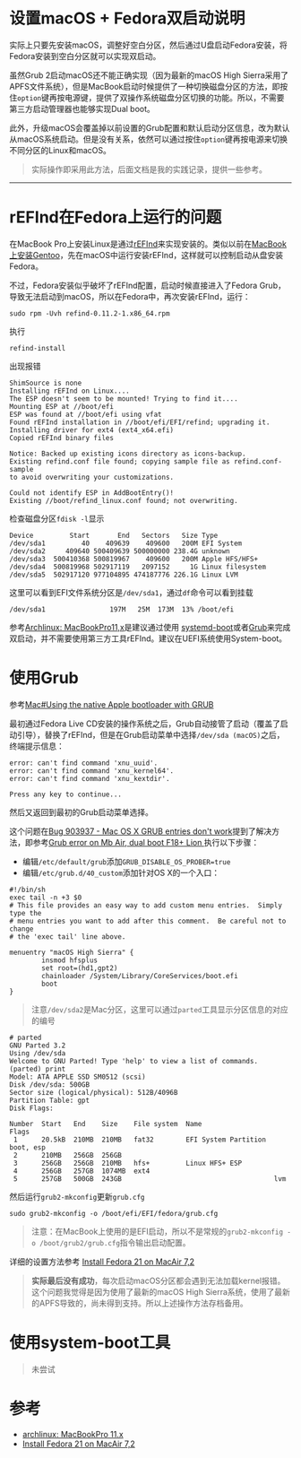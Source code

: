 # 设置macOS + Fedora双启动说明

实际上只要先安装macOS，调整好空白分区，然后通过U盘启动Fedora安装，将Fedora安装到空白分区就可以实现双启动。

虽然Grub 2启动macOS还不能正确实现（因为最新的macOS High Sierra采用了APFS文件系统），但是MacBook启动时候提供了一种切换磁盘分区的方法，即按住`option`键再按电源键，提供了双操作系统磁盘分区切换的功能。所以，不需要第三方启动管理器也能够实现Dual boot。

此外，升级macOS会覆盖掉以前设置的Grub配置和默认启动分区信息，改为默认从macOS系统启动。但是没有关系，依然可以通过按住`option`键再按电源来切换不同分区的Linux和macOS。

> 实际操作即采用此方法，后面文档是我的实践记录，提供一些参考。

----

# rEFInd在Fedora上运行的问题

在MacBook Pro上安装Linux是通过[rEFInd](http://www.rodsbooks.com/refind/installing.html)来实现安装的。类似以前在[MacBook上安装Gentoo](../../gentoo/install_gentoo_on_macbook)，先在macOS中运行安装rEFInd，这样就可以控制启动从盘安装Fedora。

不过，Fedora安装似乎破坏了rEFInd配置，启动时候直接进入了Fedora Grub，导致无法启动到macOS，所以在Fedora中，再次安装rEFInd，运行：

```
sudo rpm -Uvh refind-0.11.2-1.x86_64.rpm
```

执行

```
refind-install
```

出现报错

```
ShimSource is none
Installing rEFInd on Linux....
The ESP doesn't seem to be mounted! Trying to find it....
Mounting ESP at //boot/efi
ESP was found at //boot/efi using vfat
Found rEFInd installation in //boot/efi/EFI/refind; upgrading it.
Installing driver for ext4 (ext4_x64.efi)
Copied rEFInd binary files

Notice: Backed up existing icons directory as icons-backup.
Existing refind.conf file found; copying sample file as refind.conf-sample
to avoid overwriting your customizations.

Could not identify ESP in AddBootEntry()!
Existing //boot/refind_linux.conf found; not overwriting.
```

检查磁盘分区`fdisk -l`显示

```
Device         Start       End   Sectors   Size Type
/dev/sda1         40    409639    409600   200M EFI System
/dev/sda2     409640 500409639 500000000 238.4G unknown
/dev/sda3  500410368 500819967    409600   200M Apple HFS/HFS+
/dev/sda4  500819968 502917119   2097152     1G Linux filesystem
/dev/sda5  502917120 977104895 474187776 226.1G Linux LVM
```

这里可以看到EFI文件系统分区是`/dev/sda1`，通过`df`命令可以看到挂载

```
/dev/sda1                197M   25M  173M  13% /boot/efi
```

参考[Archlinux: MacBookPro11,x](https://wiki.archlinux.org/index.php/MacBookPro11,x)是建议通过使用 [systemd-boot](https://wiki.archlinux.org/index.php/Systemd-boot)或者[Grub](https://wiki.archlinux.org/index.php/GRUB)来完成双启动，并不需要使用第三方工具rEFInd。建议在UEFI系统使用System-boot。

# 使用Grub

参考[Mac#Using the native Apple bootloader with GRUB](https://wiki.archlinux.org/index.php/Mac#Using_the_native_Apple_bootloader_with_GRUB)

最初通过Fedora Live CD安装的操作系统之后，Grub自动接管了启动（覆盖了启动引导），替换了rEFInd，但是在Grub启动菜单中选择`/dev/sda (macOS)`之后，终端提示信息：

```
error: can't find command 'xnu_uuid'.
error: can't find command 'xnu_kernel64'.
error: can't find command 'xnu_kextdir'.

Press any key to continue...
```

然后又返回到最初的Grub启动菜单选择。

这个问题在[Bug 903937 - Mac OS X GRUB entries don't work](https://bugzilla.redhat.com/show_bug.cgi?id=903937)提到了解决方法，即参考[Grub error on Mb Air, dual boot F18+ Lion ](https://forums.fedoraforum.org/showthread.php?t=288002)执行以下步骤：

* 编辑`/etc/default/grub`添加`GRUB_DISABLE_OS_PROBER=true`
* 编辑`/etc/grub.d/40_custom`添加针对OS X的一个入口：

```
#!/bin/sh
exec tail -n +3 $0
# This file provides an easy way to add custom menu entries.  Simply type the
# menu entries you want to add after this comment.  Be careful not to change
# the 'exec tail' line above.

menuentry "macOS High Sierra" {
        insmod hfsplus
        set root=(hd1,gpt2)
        chainloader /System/Library/CoreServices/boot.efi
        boot
}
```

> 注意`/dev/sda2`是Mac分区，这里可以通过`parted`工具显示分区信息的对应的编号

```
# parted
GNU Parted 3.2
Using /dev/sda
Welcome to GNU Parted! Type 'help' to view a list of commands.
(parted) print                                                            
Model: ATA APPLE SSD SM0512 (scsi)
Disk /dev/sda: 500GB
Sector size (logical/physical): 512B/4096B
Partition Table: gpt
Disk Flags: 

Number  Start   End    Size    File system  Name                  Flags
 1      20.5kB  210MB  210MB   fat32        EFI System Partition  boot, esp
 2      210MB   256GB  256GB
 3      256GB   256GB  210MB   hfs+         Linux HFS+ ESP
 4      256GB   257GB  1074MB  ext4
 5      257GB   500GB  243GB                                      lvm
```

然后运行`grub2-mkconfig`更新`grub.cfg`

```
sudo grub2-mkconfig -o /boot/efi/EFI/fedora/grub.cfg
```

> 注意：在MacBook上使用的是EFI启动，所以不是常规的`grub2-mkconfig -o /boot/grub2/grub.cfg`指令输出启动配置。

详细的设置方法参考 [Install Fedora 21 on MacAir 7,2](http://elatov.github.io/2015/04/install-fedora-21-on-macair-72/)

> **实际最后没有成功**，每次启动macOS分区都会遇到无法加载kernel报错。这个问题我觉得是因为使用了最新的macOS High Sierra系统，使用了最新的APFS导致的，尚未得到支持。所以上述操作方法存档备用。

# 使用system-boot工具

> 未尝试


# 参考

* [archlinux: MacBookPro 11.x](https://wiki.archlinux.org/index.php/MacBookPro11,x)
* [Install Fedora 21 on MacAir 7,2](http://elatov.github.io/2015/04/install-fedora-21-on-macair-72/)